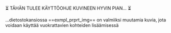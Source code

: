 :hourglass_flowing_sand: TÄHÄN TULEE KÄYTTÖOHJE KUVINEEN HYVIN PIAN... :hourglass_flowing_sand:

...dietostokansiossa ==exmpl_prprt_img== on valmiiksi muutamia kuvia, jota voidaan käyttää vuokrattavien kohteiden lisäämisessä
